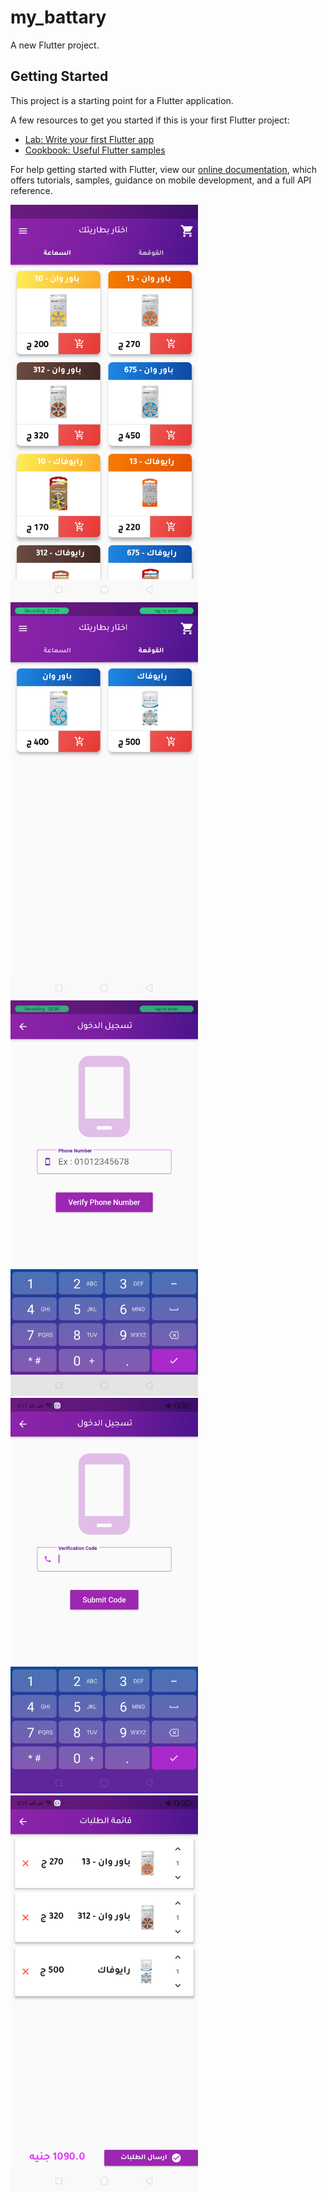 # my_battary

A new Flutter project.

## Getting Started

This project is a starting point for a Flutter application.

A few resources to get you started if this is your first Flutter project:

- [Lab: Write your first Flutter app](https://flutter.dev/docs/get-started/codelab)
- [Cookbook: Useful Flutter samples](https://flutter.dev/docs/cookbook)

For help getting started with Flutter, view our
[online documentation](https://flutter.dev/docs), which offers tutorials,
samples, guidance on mobile development, and a full API reference.


<img src="/lib/screenshots/flutter_01.png" alt="drawing" width="300"/>
<img src="/lib/screenshots/flutter_03.png" alt="drawing" width="300"/>
<img src="/lib/screenshots/flutter_04.png" alt="drawing" width="300"/>
<img src="/lib/screenshots/flutter_05.png" alt="drawing" width="300"/>
<img src="/lib/screenshots/flutter_06.png" alt="drawing" width="300"/>
